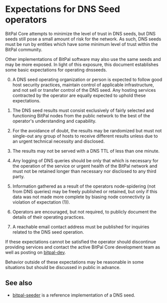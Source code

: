 Expectations for DNS Seed operators
====================================

BitPal Core attempts to minimize the level of trust in DNS seeds,
but DNS seeds still pose a small amount of risk for the network.
As such, DNS seeds must be run by entities which have some minimum
level of trust within the BitPal community.

Other implementations of BitPal software may also use the same
seeds and may be more exposed. In light of this exposure, this
document establishes some basic expectations for operating dnsseeds.

0. A DNS seed operating organization or person is expected to follow good
host security practices, maintain control of applicable infrastructure,
and not sell or transfer control of the DNS seed. Any hosting services
contracted by the operator are equally expected to uphold these expectations.

1. The DNS seed results must consist exclusively of fairly selected and
functioning BitPal nodes from the public network to the best of the
operator's understanding and capability.

2. For the avoidance of doubt, the results may be randomized but must not
single-out any group of hosts to receive different results unless due to an
urgent technical necessity and disclosed.

3. The results may not be served with a DNS TTL of less than one minute.

4. Any logging of DNS queries should be only that which is necessary
for the operation of the service or urgent health of the BitPal
network and must not be retained longer than necessary nor disclosed
to any third party.

5. Information gathered as a result of the operators node-spidering
(not from DNS queries) may be freely published or retained, but only
if this data was not made more complete by biasing node connectivity
(a violation of expectation (1)).

6. Operators are encouraged, but not required, to publicly document the
details of their operating practices.

7. A reachable email contact address must be published for inquiries
related to the DNS seed operation.

If these expectations cannot be satisfied the operator should
discontinue providing services and contact the active BitPal
Core development team as well as posting on
[bitpal-dev](https://lists.linuxfoundation.org/mailman/listinfo/bitpal-dev).

Behavior outside of these expectations may be reasonable in some
situations but should be discussed in public in advance.

See also
----------
- [bitpal-seeder](https://github.com/sipa/bitpal-seeder) is a reference implementation of a DNS seed.
